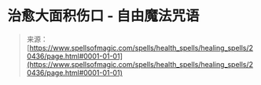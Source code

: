 <!--yml

category: 未分类

date: 2024-06-12 19:03:16

-->

# 治愈大面积伤口 - 自由魔法咒语

> 来源：[https://www.spellsofmagic.com/spells/health_spells/healing_spells/20436/page.html#0001-01-01](https://www.spellsofmagic.com/spells/health_spells/healing_spells/20436/page.html#0001-01-01)
